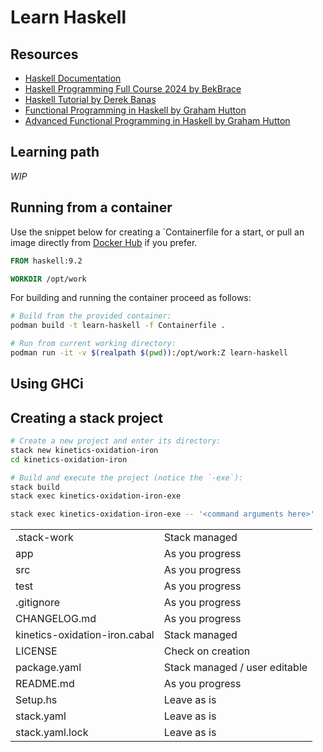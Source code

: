 # Learn Haskell

## Resources

- [Haskell Documentation](https://www.haskell.org/documentation/)
- [Haskell Programming Full Course 2024 by BekBrace](https://www.youtube.com/watch?v=TklkNLihQ_A)
- [Haskell Tutorial by Derek Banas](https://www.youtube.com/watch?v=02_H3LjqMr8)
- [Functional Programming in Haskell by Graham Hutton](https://www.youtube.com/playlist?list=PLF1Z-APd9zK7usPMx3LGMZEHrECUGodd3)
- [Advanced Functional Programming in Haskell by Graham Hutton](https://www.youtube.com/playlist?list=PLF1Z-APd9zK5uFc8FKr_di9bfsYv8-lbc)

## Learning path

*WIP*

## Running from a container

Use the snippet below for creating a `Containerfile for a start, or pull an image directly from [Docker Hub](https://hub.docker.com/) if you prefer.

```dockerfile
FROM haskell:9.2

WORKDIR /opt/work
```

For building and running the container proceed as follows:

```bash
# Build from the provided container:
podman build -t learn-haskell -f Containerfile .

# Run from current working directory:
podman run -it -v $(realpath $(pwd)):/opt/work:Z learn-haskell
```

## Using GHCi

## Creating a stack project

```bash
# Create a new project and enter its directory:
stack new kinetics-oxidation-iron
cd kinetics-oxidation-iron

# Build and execute the project (notice the `-exe`):
stack build
stack exec kinetics-oxidation-iron-exe
```

```bash
stack exec kinetics-oxidation-iron-exe -- '<command arguments here>'
```

| | |
|---|---|
| .stack-work                   | Stack managed
| app                           | As you progress
| src                           | As you progress
| test                          | As you progress
| .gitignore                    | As you progress
| CHANGELOG.md                  | As you progress
| kinetics-oxidation-iron.cabal | Stack managed
| LICENSE                       | Check on creation
| package.yaml                  | Stack managed / user editable
| README.md                     | As you progress
| Setup.hs                      | Leave as is
| stack.yaml                    | Leave as is
| stack.yaml.lock               | Leave as is
